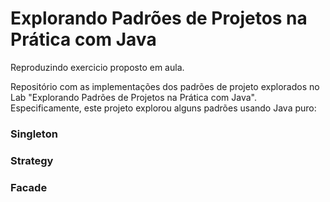 # Explorando Padrões de Projetos na Prática com Java

Reproduzindo exercicio proposto em aula.

Repositório com as implementações dos padrões de projeto explorados no Lab "Explorando Padrões de Projetos na Prática com Java". Especificamente, este projeto explorou alguns padrões usando Java puro:

### Singleton
### Strategy
### Facade